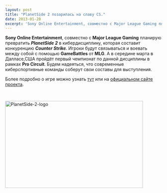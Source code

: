 ```yaml
---
layout: post
title: "PlanetSide 2 позарилась на славу CS."
date: 2013-01-28
excerpt: 'Sony Online Entertainment, совместно с Major League Gaming планирую превратить PlanetSide 2 в кибердисциплину, которая составит конкуренцию Counter Strike...'
---
```


<strong>Sony Online Entertainment</strong>, совместно с<strong> </strong><strong>Major League Gaming</strong> планирую превратить <em><strong>PlanetSide 2</strong></em> в кибердисциплину, которая составит конкуренцию <strong><em>Counter Strike</em></strong>. Игроки будут связываться и воевать между собой с помощью <strong>GameBattles </strong>от <strong>MLG</strong>. А в середине марта в Далласе,США пройдёт первый чемпионат по данной дисциплины в рамках <strong>Pro Circuit</strong>. Будем надеяться, что современные киберспортивные команды соберут свои составы для выступления.

Более подробно о игре можно узнать <a href="http://ru.wikipedia.org/wiki/PlanetSide_2">тут</a> или на <a href="http://www.planetside2.com/">официальном сайте проекта</a>.

&nbsp;

<a href="http://gamersoul.ru/planetside-2-%d0%bf%d0%be%d0%b7%d0%b0%d1%80%d0%b8%d0%bb%d0%b0%d1%81%d1%8c-%d0%bd%d0%b0-%d1%81%d0%bb%d0%b0%d0%b2%d1%83-cs/planetside-2-logo/" rel="attachment wp-att-985"><img class="size-full wp-image-985 aligncenter" alt="PlanetSide-2-logo" src="http://gamersoul.ru/wp-content/uploads/2013/01/PlanetSide-2-logo.jpg" width="443" height="280" /></a>

&nbsp;